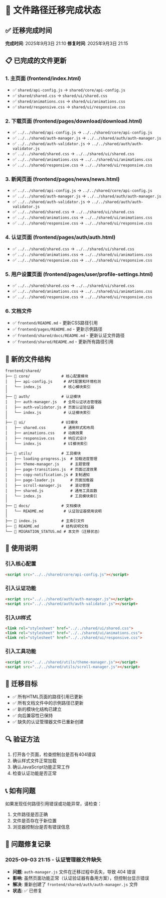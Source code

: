 # 🔄 文件路径迁移完成状态

## ✅ 迁移完成时间
**完成时间**: 2025年9月3日 21:10
**修复时间**: 2025年9月3日 21:15

## 📋 已完成的文件更新

### 1. 主页面 (frontend/index.html)
- ✅ `shared/api-config.js` → `shared/core/api-config.js`
- ✅ `shared/shared.css` → `shared/ui/shared.css`
- ✅ `shared/animations.css` → `shared/ui/animations.css`
- ✅ `shared/responsive.css` → `shared/ui/responsive.css`

### 2. 下载页面 (frontend/pages/download/download.html)
- ✅ `../../shared/api-config.js` → `../../shared/core/api-config.js`
- ✅ `../../shared/auth-manager.js` → `../../shared/auth/auth-manager.js`
- ✅ `../../shared/auth-validator.js` → `../../shared/auth/auth-validator.js`
- ✅ `../../shared/shared.css` → `../../shared/ui/shared.css`
- ✅ `../../shared/animations.css` → `../../shared/ui/animations.css`
- ✅ `../../shared/responsive.css` → `../../shared/ui/responsive.css`

### 3. 新闻页面 (frontend/pages/news/news.html)
- ✅ `../../shared/api-config.js` → `../../shared/core/api-config.js`
- ✅ `../../shared/auth-manager.js` → `../../shared/auth/auth-manager.js`
- ✅ `../../shared/auth-validator.js` → `../../shared/auth/auth-validator.js`
- ✅ `../../shared/shared.css` → `../../shared/ui/shared.css`
- ✅ `../../shared/animations.css` → `../../shared/ui/animations.css`
- ✅ `../../shared/responsive.css` → `../../shared/ui/responsive.css`

### 4. 认证页面 (frontend/pages/auth/auth.html)
- ✅ `../../shared/shared.css` → `../../shared/ui/shared.css`
- ✅ `../../shared/animations.css` → `../../shared/ui/animations.css`
- ✅ `../../shared/responsive.css` → `../../shared/ui/responsive.css`

### 5. 用户设置页面 (frontend/pages/user/profile-settings.html)
- ✅ `../../shared/shared.css` → `../../shared/ui/shared.css`
- ✅ `../../shared/animations.css` → `../../shared/ui/animations.css`
- ✅ `../../shared/responsive.css` → `../../shared/ui/responsive.css`

### 6. 文档文件
- ✅ `frontend/README.md` - 更新CSS路径引用
- ✅ `frontend/pages/README.md` - 更新示例路径
- ✅ `frontend/shared/docs/README.md` - 更新认证文件路径
- ✅ `frontend/shared/README.md` - 更新所有路径引用

## 🔧 新的文件结构

```
frontend/shared/
├── 📁 core/              # 核心配置模块
│   ├── api-config.js     # API配置和环境检测
│   └── index.js          # 核心模块索引
│
├── 📁 auth/              # 认证模块
│   ├── auth-manager.js   # 全局认证状态管理器
│   ├── auth-validator.js # 页面认证验证器
│   └── index.js          # 认证模块索引
│
├── 📁 ui/                # UI模块
│   ├── shared.css        # 通用样式和布局
│   ├── animations.css    # 动画效果
│   ├── responsive.css    # 响应式设计
│   └── index.js          # UI模块索引
│
├── 📁 utils/             # 工具模块
│   ├── loading-progress.js  # 加载进度管理
│   ├── theme-manager.js     # 主题管理
│   ├── page-transitions.js  # 页面过渡效果
│   ├── copy-notification.js # 复制通知
│   ├── page-loader.js       # 页面加载器
│   ├── scroll-manager.js    # 滚动管理
│   ├── shared.js            # 通用工具函数
│   └── index.js             # 工具模块索引
│
├── 📁 docs/              # 文档模块
│   └── README.md         # 认证验证器使用说明
│
├── 📄 index.js           # 主索引文件
├── 📄 README.md          # 结构说明文档
└── 📄 MIGRATION_STATUS.md # 本文件（迁移状态）
```

## 📝 使用说明

### 引入核心配置
```html
<script src="../../shared/core/api-config.js"></script>
```

### 引入认证功能
```html
<script src="../../shared/auth/auth-manager.js"></script>
<script src="../../shared/auth/auth-validator.js"></script>
```

### 引入UI样式
```html
<link rel="stylesheet" href="../../shared/ui/shared.css">
<link rel="stylesheet" href="../../shared/ui/animations.css">
<link rel="stylesheet" href="../../shared/ui/responsive.css">
```

### 引入工具功能
```html
<script src="../../shared/utils/theme-manager.js"></script>
<script src="../../shared/utils/scroll-manager.js"></script>
```

## 🎯 迁移目标

- ✅ 所有HTML页面的路径引用已更新
- ✅ 所有文档文件中的示例路径已更新
- ✅ 新的模块化结构已建立
- ✅ 向后兼容性已保持
- ✅ 缺失的认证管理器文件已重新创建

## 🔍 验证方法

1. 打开各个页面，检查控制台是否有404错误
2. 确认样式文件正常加载
3. 确认JavaScript功能正常工作
4. 检查认证功能是否正常

## 📞 如有问题

如果发现任何路径引用错误或功能异常，请检查：
1. 文件路径是否正确
2. 文件是否存在于新位置
3. 浏览器控制台是否有错误信息

## 🔧 问题修复记录

### 2025-09-03 21:15 - 认证管理器文件缺失
- **问题**: `auth-manager.js` 文件在迁移过程中丢失，导致 404 错误
- **影响**: 虽然页面功能正常（认证验证器有备用方案），但控制台显示错误
- **解决**: 重新创建了 `frontend/shared/auth/auth-manager.js` 文件
- **状态**: ✅ 已修复
